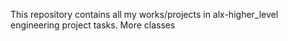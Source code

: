 This repository contains all my works/projects in alx-higher_level \
 engineering project tasks.
More classes
